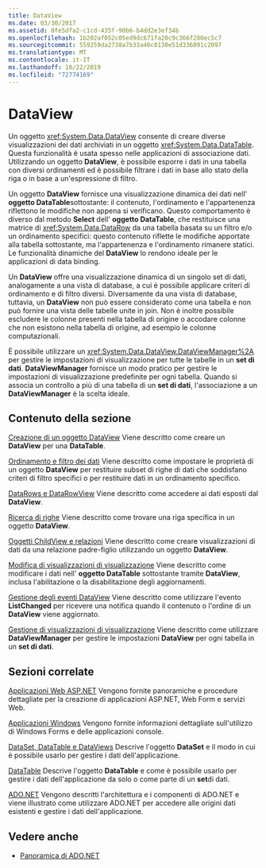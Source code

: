 ```yaml
---
title: DataView
ms.date: 03/30/2017
ms.assetid: 0fe5dfa2-c1cd-435f-90b6-b4dd2e3ef34b
ms.openlocfilehash: 1b202af052c05ed9dc671fa20c9c366f280ec5c7
ms.sourcegitcommit: 559259da2738a7b33a46c0130e51d336091c2097
ms.translationtype: MT
ms.contentlocale: it-IT
ms.lasthandoff: 10/22/2019
ms.locfileid: "72774169"
---
```

# <a name="dataviews"></a>DataView
Un oggetto <xref:System.Data.DataView> consente di creare diverse visualizzazioni dei dati archiviati in un oggetto <xref:System.Data.DataTable>. Questa funzionalità è usata spesso nelle applicazioni di associazione dati. Utilizzando un oggetto **DataView**, è possibile esporre i dati in una tabella con diversi ordinamenti ed è possibile filtrare i dati in base allo stato della riga o in base a un'espressione di filtro.

 Un oggetto **DataView** fornisce una visualizzazione dinamica dei dati nell' **oggetto DataTable**sottostante: il contenuto, l'ordinamento e l'appartenenza riflettono le modifiche non appena si verificano. Questo comportamento è diverso dal metodo **Select** dell' **oggetto DataTable**, che restituisce una matrice di <xref:System.Data.DataRow> da una tabella basata su un filtro e/o un ordinamento specifici: questo contenuto riflette le modifiche apportate alla tabella sottostante, ma l'appartenenza e l'ordinamento rimanere statici. Le funzionalità dinamiche del **DataView** lo rendono ideale per le applicazioni di data binding.

 Un **DataView** offre una visualizzazione dinamica di un singolo set di dati, analogamente a una vista di database, a cui è possibile applicare criteri di ordinamento e di filtro diversi. Diversamente da una vista di database, tuttavia, un **DataView** non può essere considerato come una tabella e non può fornire una vista delle tabelle unite in join. Non è inoltre possibile escludere le colonne presenti nella tabella di origine o accodare colonne che non esistono nella tabella di origine, ad esempio le colonne computazionali.

 È possibile utilizzare un <xref:System.Data.DataView.DataViewManager%2A> per gestire le impostazioni di visualizzazione per tutte le tabelle in un **set di dati**. **DataViewManager** fornisce un modo pratico per gestire le impostazioni di visualizzazione predefinite per ogni tabella. Quando si associa un controllo a più di una tabella di un **set di dati**, l'associazione a un **DataViewManager** è la scelta ideale.

## <a name="in-this-section"></a>Contenuto della sezione
 [Creazione di un oggetto DataView](creating-a-dataview.md) Viene descritto come creare un **DataView** per una **DataTable**.

 [Ordinamento e filtro dei dati](sorting-and-filtering-data.md) Viene descritto come impostare le proprietà di un oggetto **DataView** per restituire subset di righe di dati che soddisfano criteri di filtro specifici o per restituire dati in un ordinamento specifico.

 [DataRows e DataRowView](datarows-and-datarowviews.md) Viene descritto come accedere ai dati esposti dal **DataView**.

 [Ricerca di righe](finding-rows.md) Viene descritto come trovare una riga specifica in un oggetto **DataView**.

 [Oggetti ChildView e relazioni](childviews-and-relations.md) Viene descritto come creare visualizzazioni di dati da una relazione padre-figlio utilizzando un oggetto **DataView**.

 [Modifica di visualizzazioni di visualizzazione](modifying-dataviews.md) Viene descritto come modificare i dati nell' **oggetto DataTable** sottostante tramite **DataView**, inclusa l'abilitazione o la disabilitazione degli aggiornamenti.

 [Gestione degli eventi DataView](handling-dataview-events.md) Viene descritto come utilizzare l'evento **ListChanged** per ricevere una notifica quando il contenuto o l'ordine di un **DataView** viene aggiornato.

 [Gestione di visualizzazioni di visualizzazione](managing-dataviews.md) Viene descritto come utilizzare **DataViewManager** per gestire le impostazioni **DataView** per ogni tabella in un **set di dati**.

## <a name="related-sections"></a>Sezioni correlate
 [Applicazioni Web ASP.NET](https://docs.microsoft.com/previous-versions/655cec97(v=vs.100)) Vengono fornite panoramiche e procedure dettagliate per la creazione di applicazioni ASP.NET, Web Form e servizi Web.

 [Applicazioni Windows](https://docs.microsoft.com/previous-versions/ms184421(v=vs.100)) Vengono fornite informazioni dettagliate sull'utilizzo di Windows Forms e delle applicazioni console.

 [DataSet, DataTable e DataViews](index.md) Descrive l'oggetto **DataSet** e il modo in cui è possibile usarlo per gestire i dati dell'applicazione.

 [DataTable](datatables.md) Descrive l'oggetto **DataTable** e come è possibile usarlo per gestire i dati dell'applicazione da solo o come parte di un **set**di dati.

 [ADO.NET](../index.md) Vengono descritti l'architettura e i componenti di ADO.NET e viene illustrato come utilizzare ADO.NET per accedere alle origini dati esistenti e gestire i dati dell'applicazione.

## <a name="see-also"></a>Vedere anche

- [Panoramica di ADO.NET](../ado-net-overview.md)
